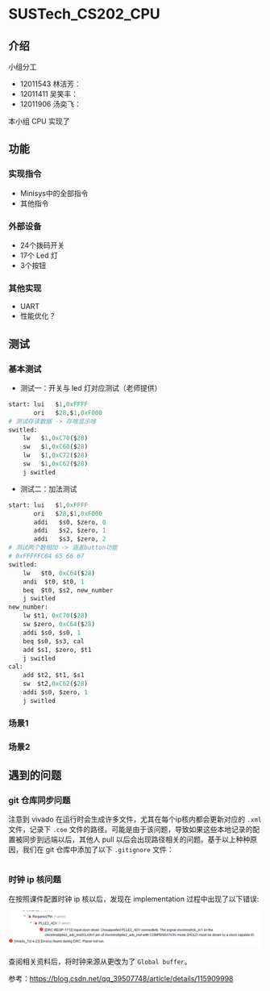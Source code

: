 # SUSTech_CS202_CPU

## 介绍

小组分工

- 12011543 林洁芳：
- 12011411 吴笑丰：
- 12011906 汤奕飞：

本小组 CPU 实现了

## 功能

### 实现指令

- Minisys中的全部指令
- 其他指令

### 外部设备

- 24个拨码开关
- 17个 Led 灯
- 3个按钮

### 其他实现

- UART
- 性能优化？

## 测试

### 基本测试

- 测试一：开关与 led 灯对应测试（老师提供）

```python
start: lui   $1,0xFFFF			
       ori   $28,$1,0xF000
# 测试存读数据 -> 存啥显示啥        		
switled:								
	lw   $1,0xC70($28)				
	sw   $1,0xC60($28)				
	lw   $1,0xC72($28)
	sw   $1,0xC62($28)	
	j switled
```

- 测试二：加法测试

```python
start: lui   $1,0xFFFF			
       ori   $28,$1,0xF000
       addi   $s0, $zero, 0
       addi   $s2, $zero, 1
       addi   $s3, $zero, 2
# 测试两个数相加 -> 涵盖button功能
# 0xFFFFFC64 65 66 67       		
switled:
	lw   $t0, 0xC64($28)
	andi  $t0, $t0, 1
	beq  $t0, $s2, new_number
	j switled
new_number:									
	lw $t1, 0xC70($28)
	sw $zero, 0xC64($28)				
	addi $s0, $s0, 1
	beq $s0, $s3, cal
	add $s1, $zero, $t1
	j switled
cal:
	add $t2, $t1, $s1
	sw  $t2,0xC62($28)
	addi $s0, $zero, 1
	j switled
```

### 场景1

### 场景2

## 遇到的问题

### git 仓库同步问题

注意到 vivado 在运行时会生成许多文件，尤其在每个ip核内都会更新对应的 `.xml` 文件，记录下 `.coe` 文件的路径。可能是由于该问题，导致如果这些本地记录的配置被同步到远端以后，其他人 pull 以后会出现路径相关的问题。基于以上种种原因，我们在 git 仓库中添加了以下 `.gitignore` 文件：

```gitignore

```

### 时钟 ip 核问题

在按照课件配置时钟 ip 核以后，发现在 implementation 过程中出现了以下错误:

![](images/clock_ip.png)


查阅相关资料后，将时钟来源从更改为了 `Global buffer`。

参考：https://blog.csdn.net/qq_39507748/article/details/115909998